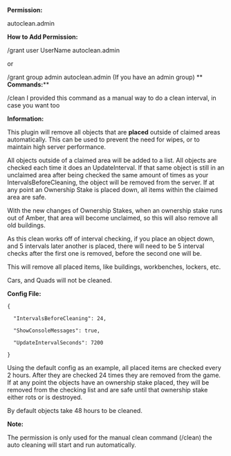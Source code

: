 **Permission:**

autoclean.admin

****How to Add Permission:****

/grant user UserName autoclean.admin

or

/grant group admin autoclean.admin (If you have an admin group)
**
**Commands:****

/clean
I provided this command as a manual way to do a clean interval, in case you want too 

**Information:**

This plugin will remove all objects that are **placed** outside of claimed areas automatically. This can be used to prevent the need for wipes, or to maintain high server performance.


All objects outside of a claimed area will be added to a list. All objects are checked each time it does an UpdateInterval. If that same object is still in an unclaimed area after being checked the same amount of times as your IntervalsBeforeCleaning, the object will be removed from the server. If at any point an Ownership Stake is placed down, all items within the claimed area are safe.


With the new changes of Ownership Stakes, when an ownership stake runs out of Amber, that area will become unclaimed, so this will also remove all old buildings.


As this clean works off of interval checking, if you place an object down, and 5 intervals later another is placed, there will need to be 5 interval checks after the first one is removed, before the second one will be.


This will remove all placed items, like buildings, workbenches, lockers, etc.


Cars, and Quads will not be cleaned.

**Config File:**

````
{

  "IntervalsBeforeCleaning": 24,

  "ShowConsoleMessages": true,

  "UpdateIntervalSeconds": 7200

}
````

Using the default config as an example, all placed items are checked every 2 hours. After they are checked 24 times they are removed from the game. If at any point the objects have an ownership stake placed, they will be removed from the checking list and are safe until that ownership stake either rots or is destroyed.


By default objects take 48 hours to be cleaned.

**Note:**

The permission is only used for the manual clean command (/clean) the auto cleaning will start and run automatically.